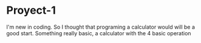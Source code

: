 # Proyect-1
I'm new in coding. So I thought that programing a calculator would will be a good start.
Something really basic, a calculator with the 4 basic operation

